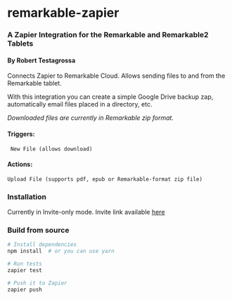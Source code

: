 # remarkable-zapier
### A Zapier Integration for the Remarkable and Remarkable2 Tablets
#### By Robert Testagrossa
Connects Zapier to Remarkable Cloud. Allows sending files to and from the Remarkable tablet.

With this integration you can create a simple Google Drive backup zap, automatically email files placed in a directory, etc.

*Downloaded files are currently in Remarkable zip format.*
#### Triggers:
`` New File (allows download)``

#### Actions:
``Upload File (supports pdf, epub or Remarkable-format zip file)``

### Installation
Currently in Invite-only mode. Invite link available [here](https://zapier.com/developer/public-invite/130524/6cc6406149d544d83ebdaf7969ac97dd/https://zapier.com/developer/public-invite/130524/6cc6406149d544d83ebdaf7969ac97dd/)

### Build from source
```bash
# Install dependencies
npm install  # or you can use yarn

# Run tests
zapier test

# Push it to Zapier
zapier push
```